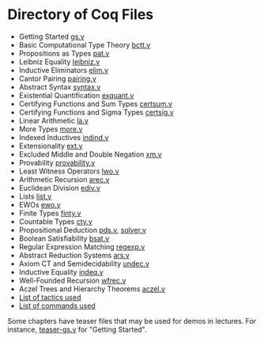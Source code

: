 # Directory of Coq Files
-  Getting Started	[gs.v](gs.v)
-  Basic Computational Type Theory [bctt.v](bctt.v)
-  Propositions as Types [pat.v](pat.v)
-  Leibniz Equality [leibniz.v](leibniz.v)
-  Inductive Eliminators [elim.v](elim.v)
-  Cantor Pairing [pairing.v](pairing.v)
-  Abstract Syntax [syntax.v](syntax.v) 
-  Existential Quantification [exquant.v](exquant.v)
-  Certifying Functions and Sum Types [certsum.v](certsum.v) 
-  Certifying Functions and Sigma Types [certsig.v](certsig.v) 
-  Linear Arithmetic [la.v](la.v) 
-  More Types [more.v](more.v) 
-  Indexed Inductives [indind.v](indind.v) 
-  Extensionality [ext.v](ext.v)
-  Excluded Middle and Double Negation [xm.v](xm.v)
-  Provability [provability.v](provability.v)
-  Least Witness Operators [lwo.v](lwo.v)
-  Arithmetic Recursion [arec.v](arec.v)
-  Euclidean Division [ediv.v](ediv.v)
-  Lists [list.v](list.v)
-  EWOs [ewo.v](ewo.v) 
-  Finite Types [finty.v](finty.v) 
-  Countable Types [cty.v](cty.v) 
-  Propositional Deduction [pds.v](pds.v), [solver.v](solver.v)
-  Boolean Satisfiability [bsat.v](bsat.v)
-  Regular Expression Matching [regexp.v](regexp.v)
-  Abstract Reduction Systems [ars.v](ars.v)
-  Axiom CT and Semidecidability [undec.v](undec.v) 
-  Inductive Equality [indeq.v](indeq.v) 
-  Well-Founded Recursion [wfrec.v](wfrec.v) 
-  Aczel Trees and Hierarchy Theorems [aczel.v](aczel.v) 
- [List of tactics used](Tactics.md)
- [List of commands used](Commands.md)

Some chapters have teaser files 
that may be used for demos in lectures.
For instance, [teaser-gs.v](teaser-gs.v) for "Getting Started".
